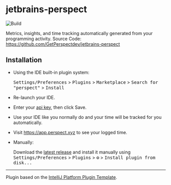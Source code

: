 # jetbrains-perspect

![Build](https://github.com/GetPerspectdev/jetbrains-perspect/workflows/Build/badge.svg)

[comment]: <> ([![Version]&#40;https://img.shields.io/jetbrains/plugin/v/PLUGIN_ID.svg&#41;]&#40;https://plugins.jetbrains.com/plugin/PLUGIN_ID&#41;)

[comment]: <> ([![Downloads]&#40;https://img.shields.io/jetbrains/plugin/d/PLUGIN_ID.svg&#41;]&#40;https://plugins.jetbrains.com/plugin/PLUGIN_ID&#41;)

<!-- Plugin description -->
Metrics, insights, and time tracking automatically generated from your programming activity.
Source Code:  <a href="https://github.com/GetPerspectdev/jetbrains-perspect">https://github.com/GetPerspectdev/jetbrains-perspect</a>
<!-- Plugin description end -->

## Installation

- Using the IDE built-in plugin system:
  
  <kbd>Settings/Preferences</kbd> > <kbd>Plugins</kbd> > <kbd>Marketplace</kbd> > <kbd>Search for "perspect"</kbd> >
  <kbd>Install</kbd>
- Re-launch your IDE.
- Enter your <a href="https://app.perspect.xyz/account">api key</a>, then click Save.
- Use your IDE like you normally do and your time will be tracked for you automatically.
- Visit https://app.perspect.xyz to see your logged time.

  
- Manually:

  Download the [latest release](https://github.com/GetPerspectdev/jetbrains-perspect/releases/latest) and install it manually using
  <kbd>Settings/Preferences</kbd> > <kbd>Plugins</kbd> > <kbd>⚙️</kbd> > <kbd>Install plugin from disk...</kbd>


---
Plugin based on the [IntelliJ Platform Plugin Template][template].

[template]: https://github.com/JetBrains/intellij-platform-plugin-template
[docs:plugin-description]: https://plugins.jetbrains.com/docs/intellij/plugin-user-experience.html#plugin-description-and-presentation
